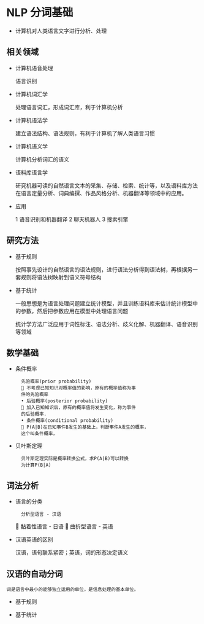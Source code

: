 # NLP 分词基础

- 计算机对人类语言文字进行分析、处理

## 相关领域

- 计算机语音处理

	语言识别

- 计算机词汇学

	处理语言词汇，形成词汇库，利于计算机分析

- 计算机语法学

	建立语法结构、语法规则，有利于计算机了解人类语言习惯

- 计算机语义学

	计算机分析词汇的语义

- 语料库语言学

	研究机器可读的自然语言文本的采集、存储、检索、统计等，以及语料库方法在语言定量分析、词典编撰、作品风格分析、机器翻译等领域中的应用。

- 应用

	1 语音识别和机器翻译 2 聊天机器人 3 搜索引擎

## 研究方法

- 基于规则

	按照事先设计的自然语言的语法规则，进行语法分析得到语法树，再根据另一套规则将语法树映射到语义符号结构

- 基于统计

	一般思想是为语言处理问题建立统计模型，并且训练语料库来估计统计模型中的参数，然后把参数应用在模型中处理语言问题

	统计学方法广泛应用于词性标注、语法分析、歧义化解、机器翻译、语音识别等领域

## 数学基础
	
- 条件概率

		先验概率(prior probability)
		 不考虑已知知识对概率值的影响，原有的概率值称为事
		件的先验概率
		• 后验概率(posterior probability)
		 加入已知知识后，原有的概率值将发生变化，称为事件
		的后验概率.
		• 条件概率(conditional probability)
		 P(A|B)在已知事件B发生的基础上，判断事件A发生的概率，
		这个叫条件概率，

- 贝叶斯定理

		贝叶斯定理实际是概率转换公式，求P(A|B)可以转换
		为计算P(B|A)

## 词法分析

- 语言的分类

		分析型语言 - 汉语
	
		黏着性语言 - 日语
		
		曲折型语言 - 英语


- 汉语英语的区别

	汉语，语句联系紧密；英语，词的形态决定语义

## 汉语的自动分词

	词是语言中最小的能够独立运用的单位，是信息处理的基本单位。

- 基于规则

- 基于统计


